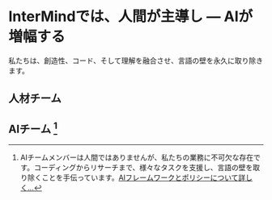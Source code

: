 # InterMindでは、人間が主導し — AIが増幅する

私たちは、創造性、コード、そして理解を融合させ、言語の壁を永久に取り除きます。

## 人材チーム

<TeamMembersGrid :members="[
  {
    name: 'Jilarganti',
    desc: 'InterMINDにUAEから**新しい人材**を導入',
    avatarLink: 'https://github.com/jilarganti.png',
    links: [
      { icon: 'mdi:github', link: 'https://github.com/jilarganti' },
      { icon: 'mdi:linkedin', link: 'https://www.linkedin.com/in/aleksey-korolev/' }
    ]
  },
  {
    name: 'Windicted',
    desc: 'ユーザーを**信頼者に変える**、ポルトガル',
    avatarLink: 'https://secure.gravatar.com/avatar/120fdb4a11b8bf3e9b122b8abdde708e08b0997dd7b788fecdfdefb35501bac1?s=1600&d=identicon',
    links: [
      { icon: 'mdi:gitlab', link: 'https://gitlab.com/alexander.strikhalev' }
    ]
  },
  {
    name: 'Andre',
    desc: '**つながりを保つ**マインド、ロシア',
    avatarLink: 'https://gitlab.com/uploads/-/system/user/avatar/2413541/avatar.png?width=800',
    links: [
      { icon: 'mdi:gitlab', link: 'https://gitlab.com/andrey.semashev' }
    ]
  },
  {
    name: 'Sfdev',
    desc: 'ユーザーを**満足させ、笑顔に**する、ポルトガル',
    avatarLink: 'https://secure.gravatar.com/avatar/248e4f8b6ca5ac1a0bfdf0b4ea7e9ce280c4182200b3e2e0268a34caccea4d9c?s=384&d=identicon',
    links: [
      { icon: 'mdi:gitlab', link: 'https://gitlab.com/sergei.fomin.sfdev' }
    ]
  },
  {
    name: 'DMA',
    desc: 'ミーティングを**意味のあるものに変える**、世界中',
    avatarLink: 'https://secure.gravatar.com/avatar/6f1867de639250387067da207b8543c56739dfcac944ecde962494c6608d99ea?s=1600&d=identicon',
    links: [
      { icon: 'mdi:gitlab', link: 'https://gitlab.com/petrov.dma' }
    ]
  },
  {
    name: '👽',
    desc: '**アクティブな協力関係を促進する**、世界中',
    avatarLink: 'https://secure.gravatar.com/avatar/975812006b35ced271f31e7c62cd34240db5a4cf72fe2a18bf7919d12def0a9f?s=1600&d=identicon',
    links: [
      { icon: 'mdi:gitlab', link: 'https://gitlab.com/vkorogodin' }
    ]
  },
]" />

## AIチーム [^1]

[^1]: AIチームメンバーは人間ではありませんが、私たちの業務に不可欠な存在です。コーディングからリサーチまで、様々なタスクを支援し、言語の壁を取り除くことを手伝っています。[AIフレームワークとポリシーについて詳しく...](./Legal-Regulations-for-AI-Services)

<TeamMembersGrid :members="[
  {
    name: 'Claude',
    desc: '**会話に**明確さをもたらす、アメリカ',
    avatarLink: 'vscode-icons:file-type-claude',
    links: [
      { icon: 'rivet-icons:link', link: 'https://claude.ai/' }
    ]
  },
  {
    name: 'Gemini',
    desc: '**知識と**意図をつなぐ、アメリカ',
    avatarLink: 'material-icon-theme:gemini-ai',
    links: [
      { icon: 'rivet-icons:link', link: 'https://gemini.google.com/' }
    ]
  },
  {
    name: 'ChatGPT',
    desc: '**ニュアンスと**記憶力で解釈する、アメリカ',
    avatarLink: 'streamline-logos:openai-logo',
    links: [
      { icon: 'rivet-icons:link', link: 'https://chatgpt.com/' }
    ]
  },
  {
    name: 'DeepSeek',
    desc: '**コードで**考え文脈で推論する、中国',
    avatarLink: 'arcticons:deepseek',
    links: [
      { icon: 'rivet-icons:link', link: 'https://chat.deepseek.com/' }
    ]
  },
]" />